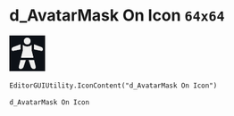 # d_AvatarMask On Icon `64x64`
<img src="/img/d_AvatarMask%20On%20Icon.png" width=64 height=64>

``` CSharp
EditorGUIUtility.IconContent("d_AvatarMask On Icon")
```
```
d_AvatarMask On Icon
```

